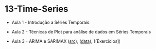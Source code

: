 # 13-Time-Series

* Aula 1 - Introdução a Séries Temporais

* Aula 2 -  Técnicas de Plot para análise de dados em Séries Temporais

* Aula 3 - ARIMA e SARIMAX ([src](https://github.com/ai2-education-fiep-turma-3/13-Time-Series/blob/main/src/Time_Series_Covid.ipynb)), ([data](https://github.com/ai2-education-fiep-turma-3/13-Time-Series/tree/main/data)), ([Exercícios])


